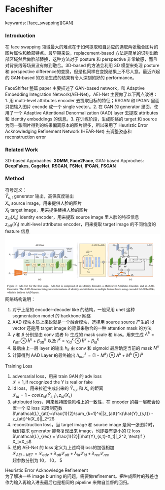# Faceshifter
keywards: [face_swapping][GAN]

### Introduction
在 face swapping 领域最大的难点在于如何提取和自适应的选取两张融合图片的图片属性和脸部特点。最早期来说，replacement-based 方法是简单的识别出脸部区域然后做脸部替换，这种方法对于 posture 和 perspective 非常敏感，而且对背景线等场景没有做到融合。3D-based 的方法会利用 3D 模型来处理 posture 和 perspective difference的变换，但是也同样在变换结果上不尽人意。最近兴起的 GAN-based 的方法生成的结果有令人深刻的好的 performance。

FaceShifter 整篇 paper 主要描述了 GAN-based network，叫 Adaptive Embedding Integration Network(AEI-Net)。AEI-Net 主要做了以下两点改进：1. 用 multi-level attributes encoder 去提取目标的特征；RSGAN 和 IPGAN 里面只把输入图片 encode 成一个 single vector。2. 在 GAN 的 generator 里面，使用了一个 Adaptive Attentional Denormalization (AAD) layer 去提取 attributes 和 identity embeddings 的信息。3. 在训练阶段，生成网络的 target 和 source 为同一张图片得到的结果偏离原本的图片很多，所以采用了 Heuristic Error Acknowledging Refinement Network (HEAR-Net) 去调整姿态和 reconstruction error

### Related Work
3D-based Approaches: **3DMM**, **Face2Face**,
GAN-based Approches: **DeepFakes**, **CageNet**, **RSGAN**, **FSNet**, **IPGAN**, **FSGAN**

### Method
符号定义： <br>
$\hat{Y}_{s,t}$ generator 输出，高保真度输出 <br>
$X_s$ source image，用来提供人脸的图片<br>
$X_t$ target image，用来提供替换人脸的图片 <br>
$z_{id}(X_s)$ identity encoder，用来提取 source image 里人脸的特征信息 <br>
$z_{att}(X_t)$ multi-level attributes encoder，用来提取 target image 的不同维度的 feature 信息 <br>
![image](../Files/faceshifter.png)
网络结构说明：<br>
1. 对于上层的 encoder-decoder like 的结构，一般采用 unet 这种 segmentation model 的 backbone 网络
2. AAD 模块本质上来说就是一个融合模块，选择用 source source 产生的 id vector 还是用 target image 的背景来融合的一种 attention mask 的方法
3. $\gamma$ 和 $\beta$ 分别是由 conv 或者 fc 生成的 mask scale 和 bias。用来生成 $A^k = \gamma_{att}\otimes\bar{h}^k + \beta_{att}^k$ 以及 $I^k=\gamma_{id}^k\otimes\bar{h}^k+\beta_{id}^k$
4. 最后由上一层 layer 的输出 $h_k$ 由 conv 和 sigmoid 最后确定当前的 mask $M^k$
5. 计算得到 AAD Layer 的最终输出 $h_{out}^k = (1 - M^k)\otimes A^k + M^k\otimes I^k$ 

Training Loss <br>
1) adversarial loss，用来 train GAN 的 adv loss <br>
$\mathcal{L}=1, \text{if recognized the Y is real or fake}$
2) id loss，用来拉近生成出来的 $\hat{Y}_{s,t}$ 和 $X_s$ 的距离<br>
$\mathcal{L}_{id}=1 - cos(z_{id}(\hat{Y}_{s,t}), z_{id}(X_s)$ <br>
3) attributed loss，用来维持图像风格上的一致性，在 encoder 的每一层都会设置一个 l2 loss 去限制范数 <br>
$\mathcal{L}_{att}=\frac{1}{2}\sum_{k=1}^n||z_{att}^k(\hat{Y}_{s,t}) - z_{att}^k(X_t)||_2^2$
4) reconstruction loss，当 target image 和 source image 是同一张图片时，我们要求 generator 能够复现出来 image，也即要有更小的 l2 loss <br>
$\mathcal{L}_{rec} = \frac{1}{2}||\hat{Y}_{s,t}-X_t||_2^2, \text{if } X_t=X_s$
5) 总的 AEI-Net 的 loss 定义为上述鸡哥loss的加强相加 <br>
$\mathcal{L}_{AEI-NET}=\mathcal{L}_{adv} + \lambda_{att}\mathcal{L}_{att} + \lambda_{id}\mathcal{L}_{id}+\lambda_{rec}\mathcal{L}_{rec}$ <br>
超参数分别为 10， 10， 5

Heuristic Error Acknowledge Refinement <br>
为了解决一些 image blurring 的问题，需要做refinement。把生成图片的残差也作为输入再输入进去最后也是相同的 pipeline 来做自监督的回归。



